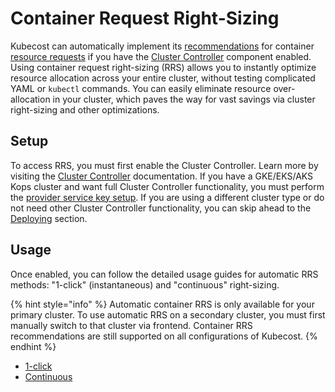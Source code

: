 # Container Request Right-Sizing

Kubecost can automatically implement its [recommendations](/apis/apis-overview/api-request-right-sizing-v2.md) for container [resource requests](https://kubernetes.io/docs/concepts/configuration/manage-resources-containers/#requests-and-limits) if you have the [Cluster Controller](/install-and-configure/advanced-configuration/controller/cluster-controller.md) component enabled. Using container request right-sizing (RRS) allows you to instantly optimize resource allocation across your entire cluster, without testing complicated YAML or `kubectl` commands. You can easily eliminate resource over-allocation in your cluster, which paves the way for vast savings via cluster right-sizing and other optimizations.

## Setup

To access RRS, you must first enable the Cluster Controller. Learn more by visiting the [Cluster Controller](/cluster-controller.md) documentation. If you have a GKE/EKS/AKS Kops cluster and want full Cluster Controller functionality, you must perform the [provider service key setup](/install-and-configure/advanced-configuration/controller/cluster-controller.md#provider-service-key-setup). If you are using a different cluster type or do not need other Cluster Controller functionality, you can skip ahead to the [Deploying](/install-and-configure/advanced-configuration/controller/cluster-controller.md#deploying) section.

## Usage

Once enabled, you can follow the detailed usage guides for automatic RRS methods: "1-click" (instantaneous) and "continuous" right-sizing.

{% hint style="info" %}
Automatic container RRS is only available for your primary cluster. To use automatic RRS on a secondary cluster, you must first manually switch to that cluster via frontend. Container RRS recommendations are still supported on all configurations of Kubecost.
{% endhint %}

* [1-click](one-click-request-sizing.md)
* [Continuous](continuous-request-sizing.md)
